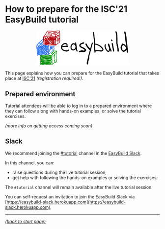# How to prepare for the ISC'21 EasyBuild tutorial

<p align="center"><a href="https://easybuild.io"><img src="../../img/easybuild_logo_alpha.png" alt="EasyBuild logo" width="300px"/></a></p>

This page explains how you can prepare for the EasyBuild tutorial
that takes place at [ISC'21](https://www.isc-hpc.com/) *(registration required!)*.

## Prepared environment

Tutorial attendees will be able to log in to a prepared environment
where they can follow along with hands-on examples, or solve the
tutorial exercises.

*(more info on getting access coming soon)*

## Slack

We recommend joining the [#tutorial](https://easybuild.slack.com/archives/C014UFG2R43)
channel in the [EasyBuild Slack](https://easybuild.slack.com).

In this channel, you can:

* raise questions during the live tutorial session;
* get help with following the hands-on examples or solving the exercises;

The `#tutorial` channel will remain available after the live tutorial
session.

You can self-request an invitation to join the EasyBuild Slack via
[https://easybuild-slack.herokuapp.com](https://easybuild-slack.herokuapp.com).

---

[*(back to start page)*](index.md)
